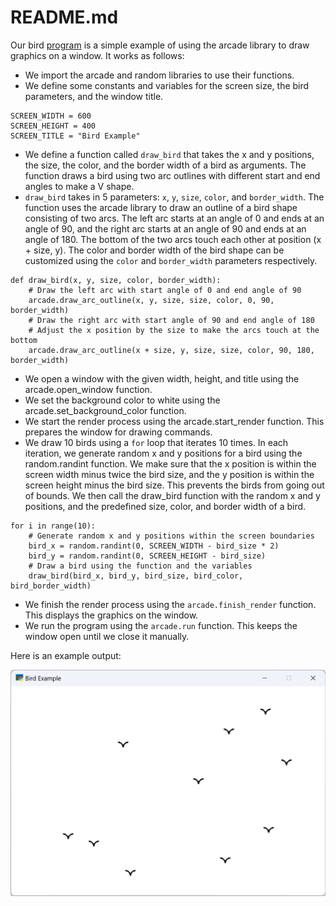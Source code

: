 # README.md
Our bird [program](birds.py) is a simple example of using the arcade library to draw graphics on a window. It works as follows:

- We import the arcade and random libraries to use their functions.
- We define some constants and variables for the screen size, the bird parameters, and the window title.
```
SCREEN_WIDTH = 600
SCREEN_HEIGHT = 400
SCREEN_TITLE = "Bird Example"
```
- We define a function called `draw_bird` that takes the x and y positions, the size, the color, and the border width of a bird as arguments. The function draws a bird using two arc outlines with different start and end angles to make a V shape.
- `draw_bird` takes in 5 parameters: `x`, `y`, `size`, `color`, and `border_width`. The function uses the arcade library to draw an outline of a bird shape consisting of two arcs. The left arc starts at an angle of 0 and ends at an angle of 90, and the right arc starts at an angle of 90 and ends at an angle of 180. The bottom of the two arcs touch each other at position (x + size, y). The color and border width of the bird shape can be customized using the `color` and `border_width` parameters respectively.
```
def draw_bird(x, y, size, color, border_width):
    # Draw the left arc with start angle of 0 and end angle of 90
    arcade.draw_arc_outline(x, y, size, size, color, 0, 90, border_width)
    # Draw the right arc with start angle of 90 and end angle of 180
    # Adjust the x position by the size to make the arcs touch at the bottom
    arcade.draw_arc_outline(x + size, y, size, size, color, 90, 180, border_width)
```
- We open a window with the given width, height, and title using the arcade.open_window function.
- We set the background color to white using the arcade.set_background_color function.
- We start the render process using the arcade.start_render function. This prepares the window for drawing commands.
- We draw 10 birds using a `for` loop that iterates 10 times. In each iteration, we generate random x and y positions for a bird using the random.randint function. We make sure that the x position is within the screen width minus twice the bird size, and the y position is within the screen height minus the bird size. This prevents the birds from going out of bounds. We then call the draw_bird function with the random x and y positions, and the predefined size, color, and border width of a bird.
```
for i in range(10):
    # Generate random x and y positions within the screen boundaries
    bird_x = random.randint(0, SCREEN_WIDTH - bird_size * 2)
    bird_y = random.randint(0, SCREEN_HEIGHT - bird_size)
    # Draw a bird using the function and the variables
    draw_bird(bird_x, bird_y, bird_size, bird_color, bird_border_width)
```
- We finish the render process using the `arcade.finish_render` function. This displays the graphics on the window.
- We run the program using the `arcade.run` function. This keeps the window open until we close it manually.

Here is an example output:

![birds.png](birds.png)
